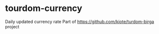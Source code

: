 # tourdom-currency
Daily updated currency rate
 Part of https://github.com/kiote/turdom-birga project
